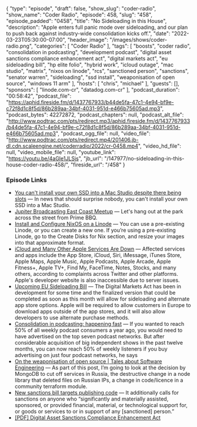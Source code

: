 {
  "type": "episode",
  "draft": false,
  "show_slug": "coder-radio",
  "show_name": "Coder Radio",
  "episode": 458,
  "slug": "458",
  "episode_padded": "0458",
  "title": "No Sideloading in this House",
  "description": "Apple enters full panic mode over sideloading, and our plan to push back against industry-wide consolidation kicks off.",
  "date": "2022-03-23T05:30:00-07:00",
  "header_image": "/images/shows/coder-radio.png",
  "categories": [
    "Coder Radio"
  ],
  "tags": [
    "boosts",
    "coder radio",
    "consolidation in podcasting",
    "development podcast",
    "digital asset sanctions compliance enhancement act",
    "digital markets act",
    "eu sideloading bill",
    "hp elite folio",
    "hybrid work",
    "icloud outage",
    "mac studio",
    "matrix",
    "nixos on linode",
    "rcs",
    "sanctioned person",
    "sanctions",
    "senator warren",
    "sideloading",
    "ssd install",
    "weaponisation of open source",
    "windows 11 arm"
  ],
  "hosts": [
    "chris",
    "michael"
  ],
  "guests": [],
  "sponsors": [
    "linode.com-cr",
    "datadog.com-cr"
  ],
  "podcast_duration": "00:58:42",
  "podcast_file": "https://aphid.fireside.fm/d/1437767933/b44de5fa-47c1-4e94-bf9e-c72f8d1c8f5d/86b289aa-34bf-4031-951d-e466b75605ad.mp3",
  "podcast_bytes": 42272872,
  "podcast_chapters": null,
  "podcast_alt_file": "http://www.podtrac.com/pts/redirect.mp3/aphid.fireside.fm/d/1437767933/b44de5fa-47c1-4e94-bf9e-c72f8d1c8f5d/86b289aa-34bf-4031-951d-e466b75605ad.mp3",
  "podcast_ogg_file": null,
  "video_file": "http://www.podtrac.com/pts/redirect.mp4/201406.jb-dl.cdn.scaleengine.net/coderradio/2022/cr-0458.mp4",
  "video_hd_file": null,
  "video_mobile_file": null,
  "youtube_link": "https://youtu.be/4aGIe1JLSjs",
  "jb_url": "/147977/no-sideloading-in-this-house-coder-radio-458/",
  "fireside_url": "/458"
}


### Episode Links

  * [You can't install your own SSD into a Mac Studio despite there being slots](https://www.imore.com/you-cant-install-your-own-ssd-mac-studio-despite-there-being-slots "You can't install your own SSD into a Mac Studio despite there being slots") — In news that should surprise nobody, you can't install your own SSD into a Mac Studio.
  * [Jupiter Broadcasting East Coast Meetup](https://www.meetup.com/jupiterbroadcasting/events/284291401/ "Jupiter Broadcasting East Coast Meetup") — Let's hang out at the park across the street from Prime BBQ.
  * [Install and Configure NixOS on a Linode](https://www.linode.com/docs/guides/install-nixos-on-linode/ "Install and Configure NixOS on a Linode") — You can use a pre-existing Linode, or you can create a new one. If you’re using a pre-existing Linode, go to the Create Disks for Nix section, and resize your images into that approximate format.
  * [iCloud and Many Other Apple Services Are Down](https://www.macrumors.com/2022/03/21/icloud-and-apple-services-down/ "iCloud and Many Other Apple Services Are Down") — Affected services and apps include the App Store, iCloud, Siri, iMessage, iTunes Store, Apple Maps, Apple Music, Apple Podcasts, Apple Arcade, Apple Fitness+, Apple TV+, Find My, FaceTime, Notes, Stocks, and many others, according to complaints across Twitter and other platforms. Apple's developer website is also inaccessible due to server issues.
  * [Upcoming EU Sideloading Bill](https://www.macrumors.com/2022/03/17/eu-sideloading-bill-coming-soon/ "Upcoming EU Sideloading Bill") — The Digital Markets Act has been in development for some time and the finalized version that could be completed as soon as this month will allow for sideloading and alternate app store options. Apple will be required to allow customers in Europe to download apps outside of the app stores, and it will also allow developers to use alternate purchase methods.
  * [Consolidation in podcasting: happening fast](https://podnews.net/update/consolidation-buy "Consolidation in podcasting: happening fast") — If you wanted to reach 50% of all weekly podcast consumers a year ago, you would need to have advertised on the top seven podcast networks. But after considerable acquisition of big independent shows in the past twelve months, you can now reach 50% of weekly listeners if you buy advertising on just four podcast networks, he says
  * [On the weaponisation of open source | Tales about Software Engineering](https://beny23.github.io/posts/on_weaponisation_of_open_source/ "On the weaponisation of open source | Tales about Software Engineering") — As part of this post, I’m going to look at the decision by MongoDB to cut off services in Russia, the destructive change in a node library that deleted files on Russian IPs, a change in code/licence in a community terraform module.
  * [New sanctions bill targets publishing code](https://www.coincenter.org/new-crypto-sanctions-bill-targets-publishing-code-facilitating-transactions/ "New sanctions bill targets publishing code") — It additionally calls for sanctions on anyone who “significantly and materially assisted, sponsored, or provided financial, material, or technological support for, or goods or services to or in support of any [sanctioned] person.” 
  * [[PDF] Digital Asset Sanctions Compliance Enhancement Act](https://www.warren.senate.gov/imo/media/doc/DASCEA%20final5.pdf "\[PDF\] Digital Asset Sanctions Compliance Enhancement Act")


